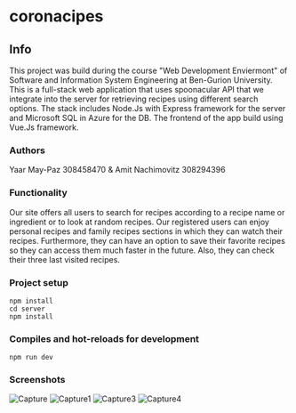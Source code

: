 # coronacipes

## Info
This project was build during the course "Web Development Enviermont"
of Software and Information System Engineering at Ben-Gurion University.
This is a full-stack web application that uses spoonacular API that we integrate into the server for retrieving recipes using different search options.
The stack includes Node.Js with Express framework for the server and Microsoft SQL in Azure for the DB.
The frontend of the app build using Vue.Js framework.

### Authors

Yaar May-Paz 308458470 & Amit Nachimovitz 308294396

### Functionality
Our site offers all users to search for recipes according to a recipe name or ingredient or to look at random recipes. Our registered users can enjoy personal recipes and family recipes sections in which they can watch their recipes.
Furthermore, they can have an option to save their favorite recipes so they can access them much faster in the future. Also, they can check their three last visited recipes.

### Project setup
```
npm install
cd server
npm install
```

### Compiles and hot-reloads for development
```
npm run dev
```

### Screenshots
![Capture](https://user-images.githubusercontent.com/49063232/104313524-d0f42200-54e0-11eb-9cf9-2373d212d25b.JPG)
![Capture1](https://user-images.githubusercontent.com/49063232/104313530-d2254f00-54e0-11eb-8bfa-ba73147c7724.JPG)
![Capture3](https://user-images.githubusercontent.com/49063232/104313533-d2bde580-54e0-11eb-85a1-908abd99ec42.JPG)
![Capture4](https://user-images.githubusercontent.com/49063232/104313535-d2bde580-54e0-11eb-891f-5ac715e8ed69.JPG)

